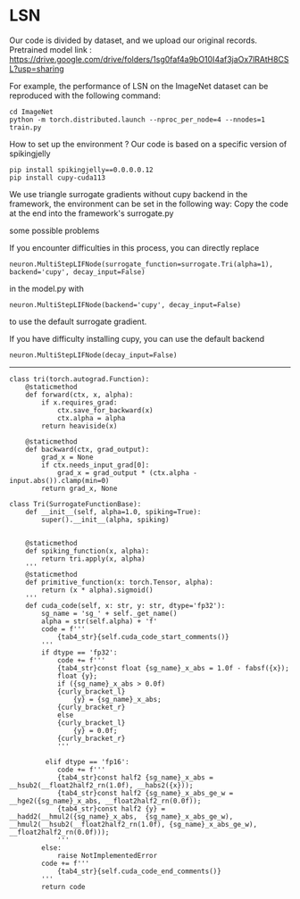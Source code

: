 # LSN
Our code is divided by dataset, and we upload our original records.
Pretrained model link : https://drive.google.com/drive/folders/1sg0faf4a9bO10I4af3jaOx7lRAtH8CSL?usp=sharing

For example, the performance of LSN on the ImageNet dataset can be reproduced with the following command:
```
cd ImageNet
python -m torch.distributed.launch --nproc_per_node=4 --nnodes=1 train.py
```
How to set up the environment ?
Our code is based on a specific version of spikingjelly
```
pip install spikingjelly==0.0.0.0.12
pip install cupy-cuda113
```
We use triangle surrogate gradients without cupy backend in the framework, the environment can be set in the following way:
Copy the code at the end into the framework's surrogate.py


some possible problems

If you encounter difficulties in this process, you can directly replace
```
neuron.MultiStepLIFNode(surrogate_function=surrogate.Tri(alpha=1), backend='cupy', decay_input=False)
```
in the model.py with
```
neuron.MultiStepLIFNode(backend='cupy', decay_input=False)
```
to use the default surrogate gradient.

If you have difficulty installing cupy, you can use the default backend
```
neuron.MultiStepLIFNode(decay_input=False)
```

---------
```
class tri(torch.autograd.Function):
    @staticmethod
    def forward(ctx, x, alpha):
        if x.requires_grad:
            ctx.save_for_backward(x)
            ctx.alpha = alpha
        return heaviside(x)

    @staticmethod
    def backward(ctx, grad_output):
        grad_x = None
        if ctx.needs_input_grad[0]:
            grad_x = grad_output * (ctx.alpha - input.abs()).clamp(min=0)
        return grad_x, None

class Tri(SurrogateFunctionBase):
    def __init__(self, alpha=1.0, spiking=True):
        super().__init__(alpha, spiking)


    @staticmethod
    def spiking_function(x, alpha):
        return tri.apply(x, alpha)
    '''
    @staticmethod
    def primitive_function(x: torch.Tensor, alpha):
        return (x * alpha).sigmoid()
    '''
    def cuda_code(self, x: str, y: str, dtype='fp32'):
        sg_name = 'sg_' + self._get_name()
        alpha = str(self.alpha) + 'f'
        code = f'''
            {tab4_str}{self.cuda_code_start_comments()}
        '''
        if dtype == 'fp32':
            code += f'''
            {tab4_str}const float {sg_name}_x_abs = 1.0f - fabsf({x});
            float {y};
            if ({sg_name}_x_abs > 0.0f)
            {curly_bracket_l}
                {y} = {sg_name}_x_abs;
            {curly_bracket_r}
            else
            {curly_bracket_l}
                {y} = 0.0f;
            {curly_bracket_r}
            '''

         elif dtype == 'fp16':
            code += f'''
            {tab4_str}const half2 {sg_name}_x_abs = __hsub2(__float2half2_rn(1.0f), __habs2({x}));
            {tab4_str}const half2 {sg_name}_x_abs_ge_w = __hge2({sg_name}_x_abs, __float2half2_rn(0.0f));
            {tab4_str}const half2 {y} = __hadd2(__hmul2({sg_name}_x_abs,  {sg_name}_x_abs_ge_w), __hmul2(__hsub2(__float2half2_rn(1.0f), {sg_name}_x_abs_ge_w), __float2half2_rn(0.0f)));
            '''
        else:
            raise NotImplementedError
        code += f'''
            {tab4_str}{self.cuda_code_end_comments()}
        '''
        return code
```
